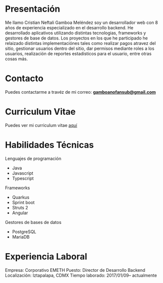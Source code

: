  # Presentación
Me llamo Cristian Neftali Gamboa Meléndez soy un desarrollador web con 8 años de experiencia especializado en el desarrollo backend. He desarrollado aplicativos utilizando distintas tecnologias, frameworks y gestores de base de datos.
Los proyectos en los que he participado he relaizado distintas implementaciónes tales como realizar pagos atravez del sitio, gestionar usuarios dentro del sitio, dar permisos mediante roles a los usuarios, realización de reportes estadisticos para el usuario, entre otras cosas más.

# Contacto
Puedes contactarme a travéz de mi correo: <b>gamboanofansub@gmail.com</b>

# Curriculum Vitae
Puedes ver mi curriculum vitae <a href="Curriculum_Cristian_Gamboa.pdf">aquí</a>

# Habilidades  Técnicas
<p>Lenguajes de programación</p>
<ul>
  <li>Java</li>
  <li>Javascript</li>
  <li>Typescript</li>
</ul>

<p>Frameworks</p>
<ul>
  <li>Quarkus</li>
  <li>Sprint boot</li>
  <li>Struts 2</li>
  <li>Angular</li>
</ul>

<p>Gestores de bases de datos</p>
<ul>
  <li>PostgreSQL</li>
  <li>MariaDB</li>
</ul>

# Experiencia Laboral

Empresa: Corporativo EMETH
Puesto: Director de Desarrollo Backend
Localización: Iztapalapa, CDMX
Tiempo laborado: 2017/01/09– actualmente

